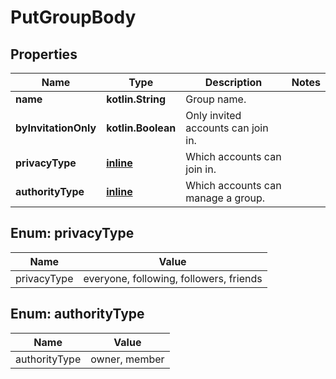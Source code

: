 
# PutGroupBody

## Properties
Name | Type | Description | Notes
------------ | ------------- | ------------- | -------------
**name** | **kotlin.String** | Group name. | 
**byInvitationOnly** | **kotlin.Boolean** | Only invited accounts can join in. | 
**privacyType** | [**inline**](#PrivacyTypeEnum) | Which accounts can join in. | 
**authorityType** | [**inline**](#AuthorityTypeEnum) | Which accounts can manage a group. | 


<a name="PrivacyTypeEnum"></a>
## Enum: privacyType
Name | Value
---- | -----
privacyType | everyone, following, followers, friends


<a name="AuthorityTypeEnum"></a>
## Enum: authorityType
Name | Value
---- | -----
authorityType | owner, member



